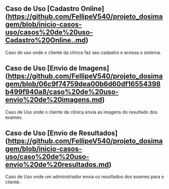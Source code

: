## Caso de Uso [Cadastro Online] (https://github.com/FellipeV540/projeto_dosimagem/blob/inicio-casos-uso/casos%20de%20uso-Cadastro%20Online..md)
   Caso de uso onde o cliente da clínica faz seu cadastro e acessa o sistema.


## Caso de Uso [Envio de Imagens] (https://github.com/FellipeV540/projeto_dosimagem/blob/06c9f74759dea00b6d60df16554398b499f940a8/caso%20de%20uso-envio%20de%20imagens.md)
   Caso de Uso onde o cliente da clínica envia as imagens do resultado dos exames.


## Caso de Uso [Envio de Resultados] (https://github.com/FellipeV540/projeto_dosimagem/blob/inicio-casos-uso/caso%20de%20uso-envio%20de%20resultados.md)
   Caso de Uso onde um administrador envia os resultados dos exames para o cliente.